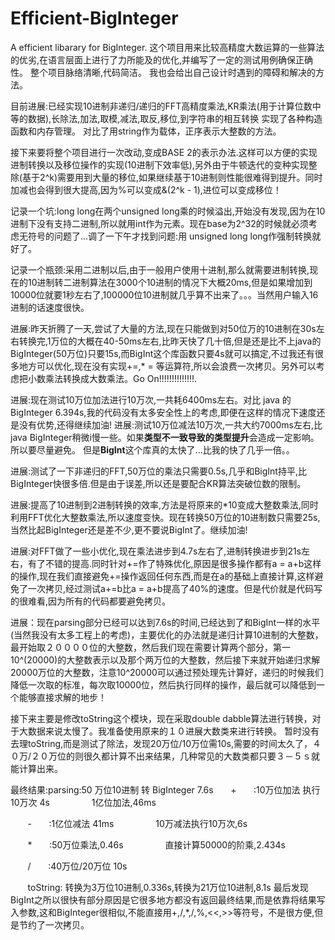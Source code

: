 # Efficient-BigInteger
A efficient libarary for BigInteger.
这个项目用来比较高精度大数运算的一些算法的优劣,在语言层面上进行了力所能及的优化,并编写了一定的测试用例确保正确性。
整个项目脉络清晰,代码简洁。
我也会给出自己设计时遇到的障碍和解决的方法。

目前进展:已经实现10进制非递归/递归的FFT高精度乘法,KR乘法(用于计算位数中等的数据),长除法,加法,取模,减法,取反,移位,到字符串的相互转换
实现了各种构造函数和内存管理。
对比了用string作为载体，正序表示大整数的方法。

接下来要将整个项目进行一次改动,变成BASE 2的表示办法.这样可以方便的实现进制转换以及移位操作的实现(10进制下效率低),另外由于牛顿迭代的变种实现整除(基于2^k)需要用到大量的移位,如果继续基于10进制则性能很难得到提升。同时加减也会得到很大提高,因为%可以变成&(2^k - 1),进位可以变成移位！

记录一个坑:long long在两个unsigned long乘的时候溢出,开始没有发现,因为在10进制下没有支持二进制,所以就用int作为元素。现在base为2^32的时候就必须考虑无符号的问题了...调了一下午才找到问题:用 unsigned long long作强制转换就好了。

记录一个瓶颈:采用二进制以后,由于一般用户使用十进制,那么就需要进制转换,现在的10进制转二进制算法在3000个10进制的情况下大概20ms,但是如果增加到10000位就要1秒左右了,100000位10进制就几乎算不出来了。。。当然用户输入16进制的话速度很快。

进展:昨天折腾了一天,尝试了大量的方法,现在只能做到对50位万的10进制在30s左右转换完,1万位的大概在40-50ms左右,比昨天快了几十倍,但是还是比不上java的BigInteger(50万位)只要15s,而BigInt这个库函数只要4s就可以搞定,不过我还有很多地方可以优化,现在没有实现+=,* = 等运算符,所以会浪费一次拷贝。另外可以考虑把小数乘法转换成大数乘法。Go On!!!!!!!!!!!!!!.

进展:现在测试10万位加法进行10万次,一共耗6400ms左右。对比 java 的BigInteger 6.394s,我的代码没有太多安全性上的考虑,即便在这样的情况下速度还是没有优势,还得继续加油!
进展:测试10万位减法10万次,一共大约7000ms左右,比java BigInteger稍微i慢一些。如果**类型不一致导致的类型提升**会造成一定影响。所以要尽量避免。
但是**BigInt**这个库真的太快了...比我的快了几乎一倍。。

进展:测试了一下非递归的FFT,50万位的乘法只需要0.5s,几乎和BigInt持平,比BigInteger快很多倍.但是由于误差,所以还是要配合KR算法突破位数的限制。

进展:提高了10进制到2进制转换的效率,方法是将原来的*10变成大整数乘法,同时利用FFT优化大整数乘法,所以速度变快。现在转换50万位的10进制数只需要25s,当然比起BigInteger还是差不少,更不要说BigInt了。继续加油!

进展:对FFT做了一些小优化,现在乘法进步到4.7s左右了,进制转换进步到21s左右，有了不错的提高.同时针对+=作了特殊优化,原因是很多操作都有a = a+b这样的操作,现在我们直接避免+=操作返回任何东西,而是在a的基础上直接计算,这样避免了一次拷贝,经过测试a+=b比a = a+b提高了40%的速度。但是代价就是代码写的很难看,因为所有的代码都要避免拷贝。

进展：现在parsing部分已经可以达到7.6s的时间,已经达到了和BigInt一样的水平(当然我没有太多工程上的考虑)，主要优化的办法就是递归计算10进制的大整数，最开始取２００００位的大整数，然后我们现在需要计算两个部分，第一10^(20000)的大整数表示以及那个两万位的大整数，然后接下来就开始递归求解20000万位的大整数，注意10^20000可以通过预处理先计算好，递归的时候我们降低一次取的标准，每次取10000位，然后执行同样的操作，最后就可以降低到一个能够直接求解的地步！

接下来主要是修改toString这个模块，现在采取double dabble算法进行转换，对于大数据来说太慢了。我准备使用原来的１０进展大数类来进行转换。
暂时没有去理toString,而是测试了除法，发现20万位/10万位需10s,需要的时间太久了，４０万/２０万位的则很久都计算不出来结果，几种常见的大数类都只要３－５ｓ就能计算出来。

最终结果:parsing:50 万位10进制 转 BigInteger  7.6s
        +       :10万位加法 执行 10万次 4s
                 1亿位加法,46ms
                 
        -       :1亿位减法 41ms
                 10万减法执行10万次,6s
        
        *       :50万位乘法,0.46s
                 直接计算50000的阶乘,2.434s
        
        /        :40万位/20万位 10s
        
        toString: 转换为3万位10进制,0.336s,转换为21万位10进制,8.1s
 最后发现BigInt之所以很快有部分原因是它很多地方都没有返回最终结果,而是依靠将结果写入参数,这和BigInteger很相似,不能直接用+,/,*,/,%,<<,>>等符号，不是很方便,但是节约了一次拷贝。
